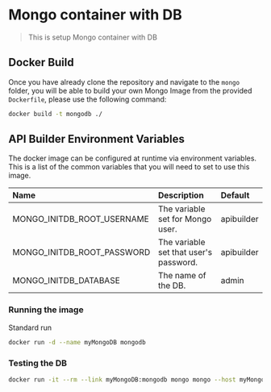 # Mongo container with DB
> This is setup Mongo container with DB

## Docker Build
Once you have already clone the repository and navigate to the `mongo` folder, you will be able to build your own Mongo Image from the provided `Dockerfile`, please use the following command:
```sh
docker build -t mongodb ./
```

## API Builder Environment Variables
The docker image can be configured at runtime via environment variables. This is a list of the common variables that you will need to set to use this image.

| Name                 | Description                                         | Default                          |
|:---------------------|:----------------------------------------------------|:---------------------------------|
| MONGO_INITDB_ROOT_USERNAME         | The variable set for Mongo user.    | apibuilder |
| MONGO_INITDB_ROOT_PASSWORD | The variable set that user's password. |  apibuilder |
| MONGO_INITDB_DATABASE	| The name of the DB.		| admin |

### Running the image

Standard run

```sh
docker run -d --name myMongoDB mongodb
```

### Testing the DB

```sh
docker run -it --rm --link myMongoDB:mongodb mongo mongo --host myMongoDB -u apibuilder -p apibuilder --authenticationDatabase admin
```
